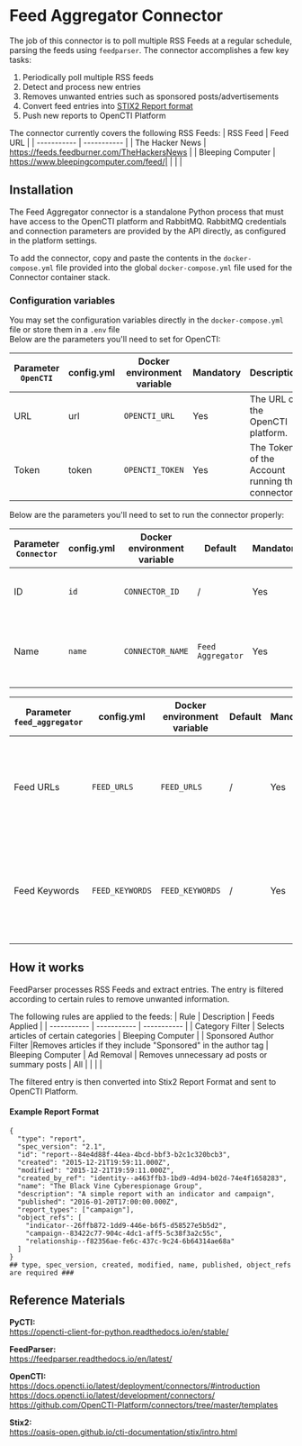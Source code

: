 # Feed Aggregator Connector

The job of this connector is to poll multiple RSS Feeds at a regular schedule, parsing the feeds using `feedparser`. The connector accomplishes a few key tasks:
1. Periodically poll multiple RSS feeds
2. Detect and process new entries
3. Removes unwanted entries such as sponsored posts/advertisements
4. Convert feed entries into [STIX2 Report format](https://docs.oasis-open.org/cti/stix/v2.1/os/stix-v2.1-os.html#_n8bjzg1ysgdq)
5. Push new reports to OpenCTI Platform



The connector currently covers the following RSS Feeds:
| RSS Feed | Feed URL |
| ----------- | ----------- |
| The Hacker News | https://feeds.feedburner.com/TheHackersNews |
| Bleeping Computer | https://www.bleepingcomputer.com/feed/|
|  | |


## Installation
The Feed Aggregator connector is a standalone Python process that must have access
to the OpenCTI platform and RabbitMQ. RabbitMQ credentials and connection parameters
are provided by the API directly, as configured in the platform settings.

To add the connector, copy and paste the contents in the `docker-compose.yml` file provided into the global `docker-compose.yml` file used for the Connector container stack.

### Configuration variables

You may set the configuration variables directly in the `docker-compose.yml` file or store them in a `.env` file  
Below are the parameters you'll need to set for OpenCTI:

| Parameter `OpenCTI` | config.yml | Docker environment variable | Mandatory | Description                                          |
|---------------------|------------|-----------------------------|-----------|------------------------------------------------------|
| URL                 | url        | `OPENCTI_URL`               | Yes       | The URL of the OpenCTI platform.                     |
| Token               | token      | `OPENCTI_TOKEN`             | Yes       | The Token of the Account running this connector.|
 
Below are the parameters you'll need to set to run the connector properly:

| Parameter `Connector` | config.yml          | Docker environment variable   | Default      | Mandatory | Description                                                                                      |
|-----------------------|---------------------|-------------------------------|--------------|-----------|--------------------------------------------------------------------------------------------------|
| ID                    | `id`                | `CONNECTOR_ID`                | /            | Yes       | A unique `UUIDv4` identifier for this connector instance.                                        |
| Name                  | `name`              | `CONNECTOR_NAME`              | `Feed Aggregator` | Yes       | Full name of the connector : `Feed_Aggregator`. Will be displayed in OpenCTI                                                       |

| Parameter `feed_aggregator` | config.yml          | Docker environment variable   | Default      | Mandatory | Description                                                                                      |
|-----------------------|---------------------|-------------------------------|--------------|-----------|--------------------------------------------------------------------------------------------------|
| Feed URLs                  | `FEED_URLS`              | `FEED_URLS`              | / | Yes       | URLs of RSS Feeds to be polled. To be stored as a string in `Source Name\|Feed URL` format                                                      |
| Feed Keywords                  | `FEED_KEYWORDS`              | `FEED_KEYWORDS`              | / | Yes       | Keywords to be used in Category Filter. To be stored as a single string, seperated by a `,`                                                      |

## How it works

FeedParser processes RSS Feeds and extract entries. 
The entry is filtered according to certain rules to remove unwanted information. 

The following rules are applied to the feeds:
| Rule |    Description | Feeds Applied |
| ----------- | ----------- | ----------- |
| Category Filter | Selects articles of certain categories | Bleeping Computer |
| Sponsored Author Filter |Removes articles if they include "Sponsored" in the author tag | Bleeping Computer
| Ad Removal | Removes unnecessary ad posts or summary posts | All |
|  | |


The filtered entry is then converted into Stix2 Report Format and sent to OpenCTI Platform. 

#### Example Report Format
```
{
  "type": "report",
  "spec_version": "2.1",
  "id": "report--84e4d88f-44ea-4bcd-bbf3-b2c1c320bcb3",
  "created": "2015-12-21T19:59:11.000Z",
  "modified": "2015-12-21T19:59:11.000Z",
  "created_by_ref": "identity--a463ffb3-1bd9-4d94-b02d-74e4f1658283",
  "name": "The Black Vine Cyberespionage Group",
  "description": "A simple report with an indicator and campaign",
  "published": "2016-01-20T17:00:00.000Z",
  "report_types": ["campaign"],
  "object_refs": [
    "indicator--26ffb872-1dd9-446e-b6f5-d58527e5b5d2",
    "campaign--83422c77-904c-4dc1-aff5-5c38f3a2c55c",
    "relationship--f82356ae-fe6c-437c-9c24-6b64314ae68a"
  ]
}
## type, spec_version, created, modified, name, published, object_refs are required ###
```
## Reference Materials

<b>PyCTI:</b>  
https://opencti-client-for-python.readthedocs.io/en/stable/

<b>FeedParser:</b>  
https://feedparser.readthedocs.io/en/latest/

<b>OpenCTI:</b>  
https://docs.opencti.io/latest/deployment/connectors/#introduction
https://docs.opencti.io/latest/development/connectors/  
https://github.com/OpenCTI-Platform/connectors/tree/master/templates

<b>Stix2:</b>  
https://oasis-open.github.io/cti-documentation/stix/intro.html  

<b></b>
